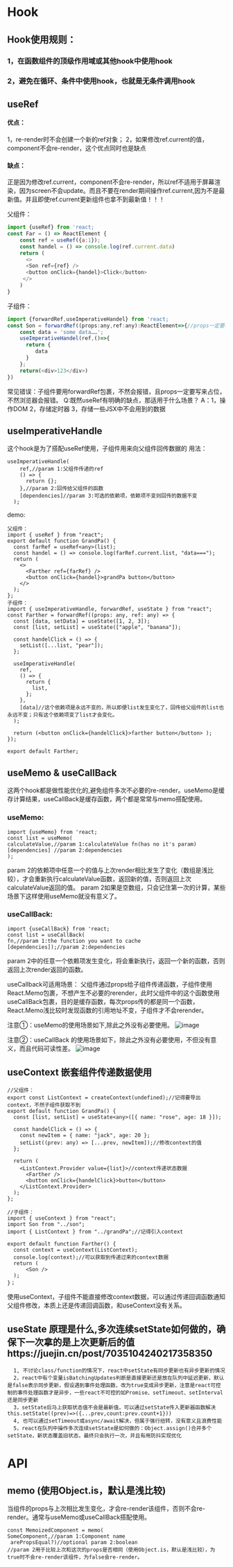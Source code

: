 # Hook
## Hook使用规则：
### 1，在函数组件的顶级作用域或其他hook中使用hook
### 2，避免在循环、条件中使用hook，也就是无条件调用hook
## useRef
#### 优点：
   1，re-render时不会创建一个新的ref对象；
   2，如果修改ref.current的值，component不会re-render，这个优点同时也是缺点
#### 缺点：
正是因为修改ref.current，component不会re-render，所以ref不适用于屏幕渲染，因为screen不会update。而且不要在render期间操作ref.current,因为不是最新值。并且即使ref.current更新组件也拿不到最新值！！！

父组件：
```js
import {useRef} from 'react;
const Far = () => ReactElement {
    const ref = useRef({a:1});
    const handel = () => console.log(ref.current.data)
    return (
      <>
      <Son ref={ref} />
      <button onClick={handel}>Click</button>
     </>
    )
}
```
子组件：

```js
import {forwardRef,useImperativeHandel} from 'react;
const Son = forwardRef((props:any,ref:any):ReactElement=>{//props一定要写来占位，不然浏览器会报错
    const data = 'some data……';
    useImperativeHandel(ref,()=>{
      return {
         data
      }
    };
    return(<div>123</div>)
})
```
常见错误：子组件要用forwardRef包裹，不然会报错，且props一定要写来占位，不然浏览器会报错。
Q:既然useRef有明确的缺点，那适用于什么场景？
A：1，操作DOM   2，存储定时器    3，存储一些JSX中不会用到的数据
## useImperativeHandle
这个hook是为了搭配useRef使用，子组件用来向父组件回传数据的
用法：
```
useImperativeHandle(
    ref,//param 1:父组件传递的ref
    () => {
      return {};
    },//param 2:回传给父组件的函数
    [dependencies]//param 3:可选的依赖项，依赖项不变则回传的数据不变
  );
```
demo:
```
父组件：
import { useRef } from "react";
export default function GrandPa() {
  const farRef = useRef<any>(list);
  const handel = () => console.log(farRef.current.list, "data===");
  return (
    <>
      <Farther ref={farRef} />
      <button onClick={handel}>grandPa button</button>
    </>
  );
};
子组件：
import { useImperativeHandle, forwardRef, useState } from "react";
const Farther = forwardRef((props: any, ref: any) => {
  const [data, setData] = useState([1, 2, 3]);
  const [list, setList] = useState(["apple", "banana"]);

  const handelClick = () => {
    setList([...list, "pear"]);
  };

  useImperativeHandle(
    ref,
    () => {
      return {
        list,
      };
    },
    [data]//这个依赖项是永远不变的，所以即便list发生变化了，回传给父组件的list也永远不变；只有这个依赖项变了list才会变化。
  );

  return (<button onClick={handelClick}>farther button</button> );
});

export default Farther;
```
## useMemo & useCallBack
这两个hook都是做性能优化的,避免组件多次不必要的re-render。useMemo是缓存计算结果，useCallBack是缓存函数，两个都是常常与memo搭配使用。
### useMemo:
```
import {useMemo} from 'react;
const list = useMemo(
calculateValue,//param 1:calculateValue fn(has no it's param)
[dependencies] //param 2:dependencies
);
```
param 2的依赖项中任意一个的值与上次render相比发生了变化（数组是浅比较），才会重新执行calculateValue函数，返回新的值，否则返回上次calculateValue返回的值。
param 2如果是空数组，只会记住第一次的计算，某些场景下这样使用useMemo就没有意义了。
### useCallBack:
```
import {useCallBack} from 'react;
const list = useCallBack(
fn,//param 1:the function you want to cache
[dependencies]);//param 2:dependencies
```
param 2中的任意一个依赖项发生变化，将会重新执行，返回一个新的函数，否则返回上次render返回的函数。

useCallback可适用场景：
父组件通过props给子组件传递函数，子组件使用React.Memo包裹，不想产生不必要的rerender，此时父组件中的这个函数使用useCallBack包裹，目的是缓存函数，每次props传的都是同一个函数，React.Memo浅比较时发现函数的引用地址不变，子组件才不会rerender。

注意①：useMemo的使用场景如下,除此之外没有必要使用。
![image](https://github.com/Lujinghui1234/React/assets/109168485/bc75bb85-ff13-4276-8fa4-1a6d87988181)

注意②：useCallBack 的使用场景如下，除此之外没有必要使用，不但没有意义，而且代码可读性差。
![image](https://github.com/Lujinghui1234/React/assets/109168485/67ee5076-e8fd-4072-a884-35c4098ef996)
## useContext   嵌套组件传递数据使用
```
//父组件：
export const ListContext = createContext(undefined);//记得要导出context，不然子组件获取不到
export default function GrandPa() {
  const [list, setList] = useState<any>([{ name: "rose", age: 18 }]);

  const handelClick = () => {
    const newItem = { name: "jack", age: 20 };
    setList((prev: any) => [...prev, newItem]);//修改context的值
  };

  return (
    <ListContext.Provider value={list}>//context传递状态数据
      <Farther />
      <button onClick={handelClick}>button</button>
    </ListContext.Provider>
  );
};

//子组件：
import { useContext } from "react";
import Son from "../son";
import { ListContext } from "../grandPa";//记得引入context

export default function Farther() {
  const context = useContext(ListContext);
  console.log(context);//可以获取到传递过来的context数据
  return (
      <Son />
  );
}；
```
使用useContext，子组件不能直接修改context数据，可以通过传递回调函数通知父组件修改，本质上还是传递回调函数，和useContext没有关系。
## useState 原理是什么,多次连续setState如何做的，确保下一次拿的是上次更新后的值https://juejin.cn/post/7035104240217358350
      1, 不讨论class/function的情况下，react中setState有同步更新也有异步更新的情况
      2，react中有个变量isBatchingUpdates判断是直接更新还是放在队列中延迟更新，默认是false表示同步更新，假设遇到事件处理函数，改为true变成异步更新，注意是react可控制的事件处理函数才是异步，一些react不可控的如Promise、setTimeout、setInterval还是同步更新
      3，setState后马上获取状态值不会是最新值，可以通过setState传入更新器函数解决  this.setState((prev)=>({...prev,count:prev.count+1}))
      4, 也可以通过setTimeout或async/await解决，但属于强行扭转，没有意义且浪费性能
      5，react在队列中操作多次连续setState是如何做的：Object.assign()合并多个setState，新状态覆盖旧状态，最终只会执行一次，并且有用防抖实现优化
# API
## memo  (使用Object.is，默认是浅比较)
当组件的props与上次相比发生变化，才会re-render该组件，否则不会re-render。通常与useMemo或useCallBack搭配使用。
```
const MemoizedComponent = memo(
SomeComponent,//param 1:Component name
 arePropsEqual?)//optional param 2:boolean
//param 2用于比较上次和这次的props是否相同（使用Object.is，默认是浅比较），为true时不会re-render该组件，为false会re-render。
```



